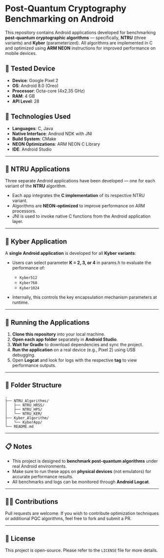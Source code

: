 # Post-Quantum Cryptography Benchmarking on Android

This repository contains Android applications developed for benchmarking **post-quantum cryptographic algorithms** — specifically, **NTRU** (three variants) and **Kyber** (parameterized). All algorithms are implemented in C and optimized using **ARM NEON** instructions for improved performance on mobile devices.

## 📱 Tested Device

* **Device**: Google Pixel 2
* **OS**: Android 8.0 (Oreo)
* **Processor**: Octa-core (4x2.35 GHz)
* **RAM**: 4 GB
* **API Level**: 28

## 🧩 Technologies Used

* **Languages**: C, Java
* **Native Interface**: Android NDK with JNI
* **Build System**: CMake
* **NEON Optimizations**: ARM NEON C Library
* **IDE**: Android Studio

---

## 🔐 NTRU Applications

Three separate Android applications have been developed — one for each variant of the **NTRU** algorithm.

* Each app integrates the **C implementation** of its respective NTRU variant.
* Algorithms are **NEON-optimized** to improve performance on ARM processors.
* JNI is used to invoke native C functions from the Android application layer.

---

## 🔐 Kyber Application

A **single Android application** is developed for all **Kyber variants**:

* Users can select parameter **K = 2, 3, or 4** in params.h to evaluate the performance of:

  * `Kyber512`
  * `Kyber768`
  * `Kyber1024`
* Internally, this controls the key encapsulation mechanism parameters at runtime.

---

## 🚀 Running the Applications

1. **Clone this repository** into your local machine.
2. **Open each app folder** separately in **Android Studio**.
3. **Wait for Gradle** to download dependencies and sync the project.
4. **Run the application** on a real device (e.g., Pixel 2) using USB debugging.
5. Open **Logcat** and look for logs with the respective **tag** to view performance outputs.

---

## 📂 Folder Structure

```
.
├── NTRU_Algorithms/
│   ├── NTRU_HRSS/
│   ├── NTRU_HPS/
│   └── NTRU_KEM/
├── Kyber_Algorithm/
│   └── KyberApp/
└── README.md
```

---

## 📋 Notes

* This project is designed to **benchmark post-quantum algorithms** under real Android environments.
* Make sure to run these apps on **physical devices** (not emulators) for accurate performance results.
* All benchmarks and logs can be monitored through **Android Logcat**.

---

## 🧑‍💻 Contributions

Pull requests are welcome. If you wish to contribute optimization techniques or additional PQC algorithms, feel free to fork and submit a PR.

---

## 📜 License

This project is open-source. Please refer to the `LICENSE` file for more details.


